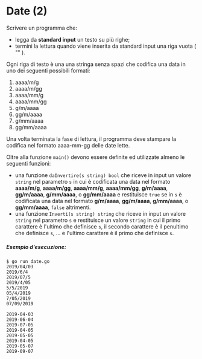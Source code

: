 # Date (2)

Scrivere un programma che:
* legga da **standard input** un testo su più righe;
* termini la lettura quando viene inserita da standard input una riga vuota ( "" ).

Ogni riga di testo è una una stringa senza spazi che codifica una data in uno dei seguenti possibili formati:

1. aaaa/m/g
2. aaaa/m/gg
3. aaaa/mm/g
4. aaaa/mm/gg
5. g/m/aaaa
6. gg/m/aaaa
7. g/mm/aaaa
8. gg/mm/aaaa

Una volta terminata la fase di lettura, il programma deve stampare la codifica nel formato aaaa-mm-gg delle date lette.

Oltre alla funzione `main()` devono essere definite ed utilizzate almeno le seguenti funzioni:
* una funzione `daInvertire(s string) bool` che riceve in input un valore `string` nel parametro `s` in cui è codificata una data nel formato **aaaa/m/g**, **aaaa/m/gg**, **aaaa/mm/g**, **aaaa/mm/gg**, **g/m/aaaa**, **gg/m/aaaa**, **g/mm/aaaa**, o **gg/mm/aaaa** e restituisce `true` se in `s` è codificata una data nel formato **g/m/aaaa**, **gg/m/aaaa**, **g/mm/aaaa**, o **gg/mm/aaaa**, `false` altrimenti.
* una funzione `Inverti(s string) string` che riceve in input un valore  `string` nel parametro `s` e restituisce un valore `string` in cui il primo carattere è l'ultimo che definisce `s`, il secondo carattere è il penultimo che definisce `s`, ...  e l'ultimo carattere è il primo che definisce `s`.


##### Esempio d'esecuzione:

```text
$ go run date.go       
2019/04/03
2019/6/4
2019/07/5
2019/4/05
5/5/2019
05/4/2019
7/05/2019
07/09/2019

2019-04-03
2019-06-04
2019-07-05
2019-04-05
2019-05-05
2019-04-05
2019-05-07
2019-09-07
```